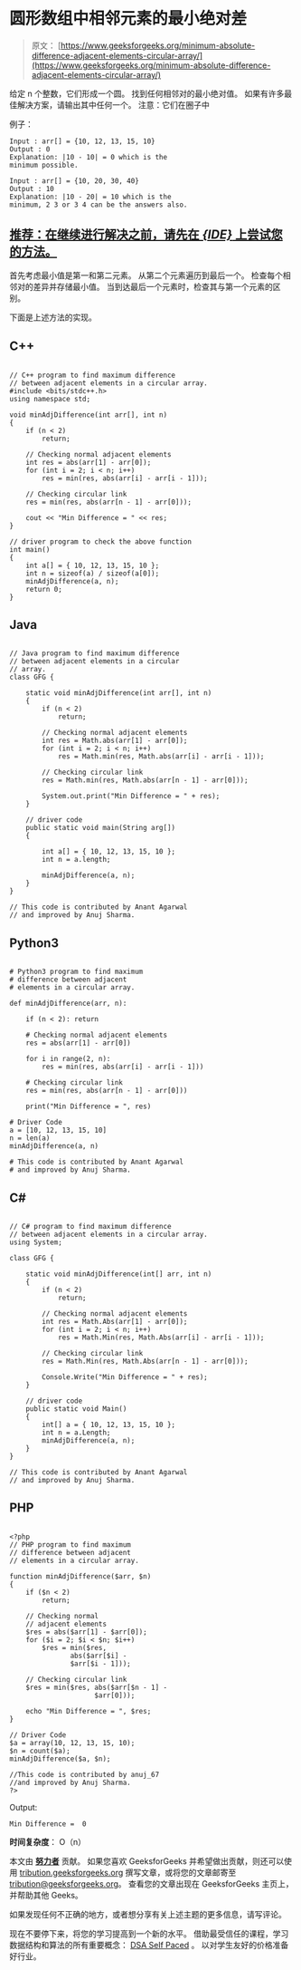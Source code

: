 # 圆形数组中相邻元素的最小绝对差

> 原文： [https://www.geeksforgeeks.org/minimum-absolute-difference-adjacent-elements-circular-array/](https://www.geeksforgeeks.org/minimum-absolute-difference-adjacent-elements-circular-array/)

给定 n 个整数，它们形成一个圆。 找到任何相邻对的最小绝对值。 如果有许多最佳解决方案，请输出其中任何一个。
注意：它们在圈子中

例子：

```
Input : arr[] = {10, 12, 13, 15, 10} 
Output : 0
Explanation: |10 - 10| = 0 which is the 
minimum possible.

Input : arr[] = {10, 20, 30, 40}
Output : 10
Explanation: |10 - 20| = 10 which is the 
minimum, 2 3 or 3 4 can be the answers also.  

```

## [推荐：在继续进行解决之前，请先在 ***{IDE}*** 上尝试您的方法。](https://ide.geeksforgeeks.org/)

首先考虑最小值是第一和第二元素。 从第二个元素遍历到最后一个。 检查每个相邻对的差异并存储最小值。 当到达最后一个元素时，检查其与第一个元素的区别。

下面是上述方法的实现。

## C++ 

```

// C++ program to find maximum difference 
// between adjacent elements in a circular array. 
#include <bits/stdc++.h> 
using namespace std; 

void minAdjDifference(int arr[], int n) 
{ 
    if (n < 2) 
        return; 

    // Checking normal adjacent elements 
    int res = abs(arr[1] - arr[0]); 
    for (int i = 2; i < n; i++) 
        res = min(res, abs(arr[i] - arr[i - 1])); 

    // Checking circular link 
    res = min(res, abs(arr[n - 1] - arr[0])); 

    cout << "Min Difference = " << res; 
} 

// driver program to check the above function 
int main() 
{ 
    int a[] = { 10, 12, 13, 15, 10 }; 
    int n = sizeof(a) / sizeof(a[0]); 
    minAdjDifference(a, n); 
    return 0; 
} 

```

## Java

```

// Java program to find maximum difference 
// between adjacent elements in a circular 
// array. 
class GFG { 

    static void minAdjDifference(int arr[], int n) 
    { 
        if (n < 2) 
            return; 

        // Checking normal adjacent elements 
        int res = Math.abs(arr[1] - arr[0]); 
        for (int i = 2; i < n; i++) 
            res = Math.min(res, Math.abs(arr[i] - arr[i - 1])); 

        // Checking circular link 
        res = Math.min(res, Math.abs(arr[n - 1] - arr[0])); 

        System.out.print("Min Difference = " + res); 
    } 

    // driver code 
    public static void main(String arg[]) 
    { 

        int a[] = { 10, 12, 13, 15, 10 }; 
        int n = a.length; 

        minAdjDifference(a, n); 
    } 
} 

// This code is contributed by Anant Agarwal 
// and improved by Anuj Sharma. 

```

## Python3

```

# Python3 program to find maximum  
# difference between adjacent 
# elements in a circular array. 

def minAdjDifference(arr, n): 

    if (n < 2): return

    # Checking normal adjacent elements 
    res = abs(arr[1] - arr[0]) 

    for i in range(2, n): 
        res = min(res, abs(arr[i] - arr[i - 1])) 

    # Checking circular link 
    res = min(res, abs(arr[n - 1] - arr[0]))  

    print("Min Difference = ", res) 

# Driver Code 
a = [10, 12, 13, 15, 10] 
n = len(a) 
minAdjDifference(a, n)  

# This code is contributed by Anant Agarwal  
# and improved by Anuj Sharma. 

```

## C# 

```

// C# program to find maximum difference 
// between adjacent elements in a circular array. 
using System; 

class GFG { 

    static void minAdjDifference(int[] arr, int n) 
    { 
        if (n < 2) 
            return; 

        // Checking normal adjacent elements 
        int res = Math.Abs(arr[1] - arr[0]); 
        for (int i = 2; i < n; i++) 
            res = Math.Min(res, Math.Abs(arr[i] - arr[i - 1])); 

        // Checking circular link 
        res = Math.Min(res, Math.Abs(arr[n - 1] - arr[0])); 

        Console.Write("Min Difference = " + res); 
    } 

    // driver code 
    public static void Main() 
    { 
        int[] a = { 10, 12, 13, 15, 10 }; 
        int n = a.Length; 
        minAdjDifference(a, n); 
    } 
} 

// This code is contributed by Anant Agarwal 
// and improved by Anuj Sharma. 

```

## PHP

```

<?php 
// PHP program to find maximum 
// difference between adjacent 
// elements in a circular array. 

function minAdjDifference($arr, $n) 
{ 
    if ($n < 2) 
        return; 

    // Checking normal  
    // adjacent elements 
    $res = abs($arr[1] - $arr[0]); 
    for ($i = 2; $i < $n; $i++) 
        $res = min($res,  
               abs($arr[$i] -  
               $arr[$i - 1])); 

    // Checking circular link 
    $res = min($res, abs($arr[$n - 1] -  
                     $arr[0]));  

    echo "Min Difference = ", $res; 
} 

// Driver Code 
$a = array(10, 12, 13, 15, 10); 
$n = count($a); 
minAdjDifference($a, $n);  

//This code is contributed by anuj_67  
//and improved by Anuj Sharma. 
?> 

```

Output:

```
Min Difference =  0

```

**时间复杂度**： O（n）

本文由 [**努力者**](https://www.facebook.com/raja.vikramaditya.7) 贡献。 如果您喜欢 GeeksforGeeks 并希望做出贡献，则还可以使用 [tribution.geeksforgeeks.org](http://www.contribute.geeksforgeeks.org) 撰写文章，或将您的文章邮寄至 tribution@geeksforgeeks.org。 查看您的文章出现在 GeeksforGeeks 主页上，并帮助其他 Geeks。

如果发现任何不正确的地方，或者想分享有关上述主题的更多信息，请写评论。

现在不要停下来，将您的学习提高到一个新的水平。 借助最受信任的课程，学习数据结构和算法的所有重要概念： [DSA Self Paced](https://practice.geeksforgeeks.org/courses/dsa-self-paced?utm_source=geeksforgeeks&utm_medium=article&utm_campaign=gfg_article_dsa_content_bottom) 。 以对学生友好的价格准备好行业。